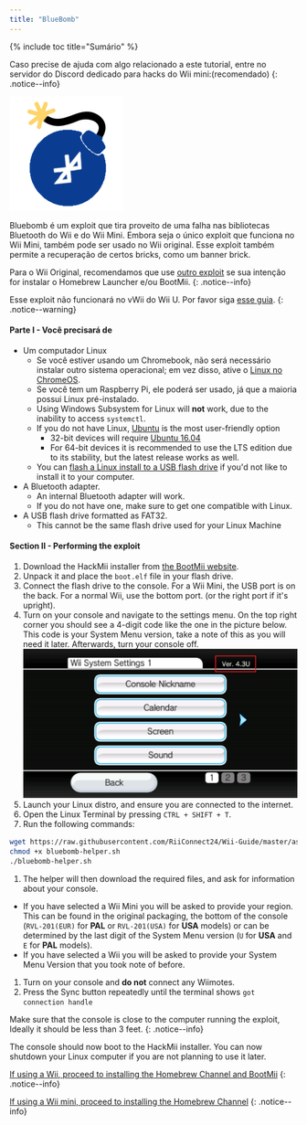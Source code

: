 ```yaml
---
title: "BlueBomb"
---
```


{% include toc title="Sumário" %}

Caso precise de ajuda com algo relacionado a este tutorial, entre no servidor do Discord dedicado para hacks do Wii mini:[](https://discord.gg/6ryxnkS)(recomendado)
{: .notice--info}

![BlueBomb](/images/bluebomb.png)

Bluebomb é um exploit que tira proveito de uma falha nas bibliotecas Bluetooth do Wii e do Wii Mini. Embora seja o único exploit que funciona no Wii Mini, também pode ser usado no Wii original. Esse exploit também permite a recuperação de certos bricks, como um banner brick.

Para o Wii Original, recomendamos que use [outro exploit](/get-started) se sua intenção for instalar o Homebrew Launcher e/ou BootMii.
{: .notice--info}

Esse exploit não funcionará no vWii do Wii U. Por favor siga [esse guia](https://wiiuguide.xyz/#/vwii/vwii-modding).
{: .notice--warning}

#### Parte I - Você precisará de
- Um computador Linux
  - Se você estiver usando um Chromebook, não será necessário instalar outro sistema operacional; em vez disso, ative o [Linux no ChromeOS](https://support.google.com/chromebook/answer/9145439?hl=pt).
  - Se você tem um Raspberry Pi, ele poderá ser usado, já que a maioria possui Linux pré-instalado.
  - Using Windows Subsystem for Linux will **not** work, due to the inability to access `systemctl`.
  - If you do not have Linux, [Ubuntu](https://ubuntu.com/download/desktop) is the most user-friendly option
    - 32-bit devices will require [Ubuntu 16.04](http://releases.ubuntu.com/16.04/)
    - For 64-bit devices it is recommended to use the LTS edition due to its stability, but the latest release works as well.
  - You can [flash a Linux install to a USB flash drive](https://ubuntu.com/tutorials/tutorial-create-a-usb-stick-on-windows#1-overview) if you'd not like to install it to your computer.
- A Bluetooth adapter.
  - An internal Bluetooth adapter will work.
  - If you do not have one, make sure to get one compatible with Linux.
- A USB flash drive formatted as FAT32.
  - This cannot be the same flash drive used for your Linux Machine

#### Section II - Performing the exploit
1. Download the HackMii installer from [the BootMii website](https://bootmii.org/download/).
1. Unpack it and place the `boot.elf` file in your flash drive.
1. Connect the flash drive to the console. For a Wii Mini, the USB port is on the back. For a normal Wii, use the bottom port. (or the right port if it's upright).
1. Turn on your console and navigate to the settings menu. On the top right corner you should see a 4-digit code like the one in the picture below. This code is your System Menu version, take a note of this as you will need it later. Afterwards, turn your console off. ![SystemMenuVersion](/images/Wii/SystemMenuVersion.png)
1. Launch your Linux distro, and ensure you are connected to the internet.
1. Open the Linux Terminal by pressing `CTRL + SHIFT + T`.
1. Run the following commands:
```bash
wget https://raw.githubusercontent.com/RiiConnect24/Wii-Guide/master/assets/files/bluebomb-helper.sh
chmod +x bluebomb-helper.sh
./bluebomb-helper.sh
```
1. The helper will then download the required files, and ask for information about your console.
  - If you have selected a Wii Mini you will be asked to provide your region. This can be found in the original packaging, the bottom of the console (`RVL-201(EUR)` for **PAL** or `RVL-201(USA)` for **USA** models) or can be determined by the last digit of the System Menu version (`U` for **USA** and `E` for **PAL** models).
  - If you have selected a Wii you will be asked to provide your System Menu Version that you took note of before.
1. Turn on your console and **do not** connect any Wiimotes.
1. Press the Sync button repeatedly until the terminal shows `got connection handle`

Make sure that the console is close to the computer running the exploit, Ideally it should be less than 3 feet.
{: .notice--info}

The console should now boot to the HackMii installer. You can now shutdown your Linux computer if you are not planning to use it later.

[If using a Wii, proceed to installing the Homebrew Channel and BootMii](hbc)
{: .notice--info}

[If using a Wii mini, proceed to installing the Homebrew Channel](hbc-mini)
{: .notice--info}

